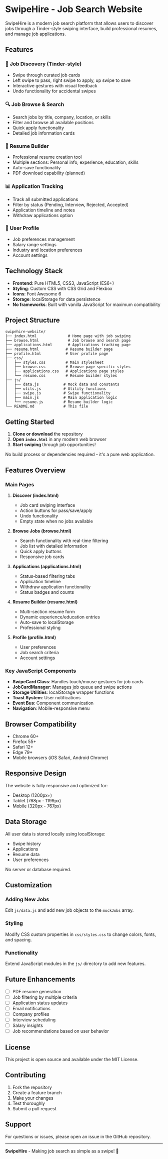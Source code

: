 # SwipeHire - Job Search Website

SwipeHire is a modern job search platform that allows users to discover jobs through a Tinder-style swiping interface, build professional resumes, and manage job applications.

## Features

### 🎯 **Job Discovery (Tinder-style)**
- Swipe through curated job cards
- Left swipe to pass, right swipe to apply, up swipe to save
- Interactive gestures with visual feedback
- Undo functionality for accidental swipes

### 🔍 **Job Browse & Search**
- Search jobs by title, company, location, or skills
- Filter and browse all available positions
- Quick apply functionality
- Detailed job information cards

### 📄 **Resume Builder**
- Professional resume creation tool
- Multiple sections: Personal info, experience, education, skills
- Auto-save functionality
- PDF download capability (planned)

### 📊 **Application Tracking**
- Track all submitted applications
- Filter by status (Pending, Interview, Rejected, Accepted)
- Application timeline and notes
- Withdraw applications option

### 👤 **User Profile**
- Job preferences management
- Salary range settings
- Industry and location preferences
- Account settings

## Technology Stack

- **Frontend**: Pure HTML5, CSS3, JavaScript (ES6+)
- **Styling**: Custom CSS with CSS Grid and Flexbox
- **Icons**: Font Awesome 6
- **Storage**: localStorage for data persistence
- **No frameworks**: Built with vanilla JavaScript for maximum compatibility

## Project Structure

```
swipehire-website/
├── index.html              # Home page with job swiping
├── browse.html             # Job browse and search page
├── applications.html       # Applications tracking page
├── resume.html            # Resume builder page
├── profile.html           # User profile page
├── css/
│   ├── styles.css         # Main stylesheet
│   ├── browse.css         # Browse page specific styles
│   ├── applications.css   # Applications page styles
│   └── resume.css         # Resume builder styles
├── js/
│   ├── data.js           # Mock data and constants
│   ├── utils.js          # Utility functions
│   ├── swipe.js          # Swipe functionality
│   ├── main.js           # Main application logic
│   └── resume.js         # Resume builder logic
└── README.md             # This file
```

## Getting Started

1. **Clone or download** the repository
2. **Open `index.html`** in any modern web browser
3. **Start swiping** through job opportunities!

No build process or dependencies required - it's a pure web application.

## Features Overview

### Main Pages

1. **Discover (index.html)**
   - Job card swiping interface
   - Action buttons for pass/save/apply
   - Undo functionality
   - Empty state when no jobs available

2. **Browse Jobs (browse.html)**
   - Search functionality with real-time filtering
   - Job list with detailed information
   - Quick apply buttons
   - Responsive job cards

3. **Applications (applications.html)**
   - Status-based filtering tabs
   - Application timeline
   - Withdraw application functionality
   - Status badges and counts

4. **Resume Builder (resume.html)**
   - Multi-section resume form
   - Dynamic experience/education entries
   - Auto-save to localStorage
   - Professional styling

5. **Profile (profile.html)**
   - User preferences
   - Job search criteria
   - Account settings

### Key JavaScript Components

- **SwipeCard Class**: Handles touch/mouse gestures for job cards
- **JobCardManager**: Manages job queue and swipe actions
- **Storage Utilities**: localStorage wrapper functions
- **Toast System**: User notifications
- **Event Bus**: Component communication
- **Navigation**: Mobile-responsive menu

## Browser Compatibility

- Chrome 60+
- Firefox 55+
- Safari 12+
- Edge 79+
- Mobile browsers (iOS Safari, Android Chrome)

## Responsive Design

The website is fully responsive and optimized for:
- Desktop (1200px+)
- Tablet (768px - 1199px)
- Mobile (320px - 767px)

## Data Storage

All user data is stored locally using localStorage:
- Swipe history
- Applications
- Resume data
- User preferences

No server or database required.

## Customization

### Adding New Jobs
Edit `js/data.js` and add new job objects to the `mockJobs` array.

### Styling
Modify CSS custom properties in `css/styles.css` to change colors, fonts, and spacing.

### Functionality
Extend JavaScript modules in the `js/` directory to add new features.

## Future Enhancements

- [ ] PDF resume generation
- [ ] Job filtering by multiple criteria
- [ ] Application status updates
- [ ] Email notifications
- [ ] Company profiles
- [ ] Interview scheduling
- [ ] Salary insights
- [ ] Job recommendations based on user behavior

## License

This project is open source and available under the MIT License.

## Contributing

1. Fork the repository
2. Create a feature branch
3. Make your changes
4. Test thoroughly
5. Submit a pull request

## Support

For questions or issues, please open an issue in the GitHub repository.

---

**SwipeHire** - Making job search as simple as a swipe! 🚀